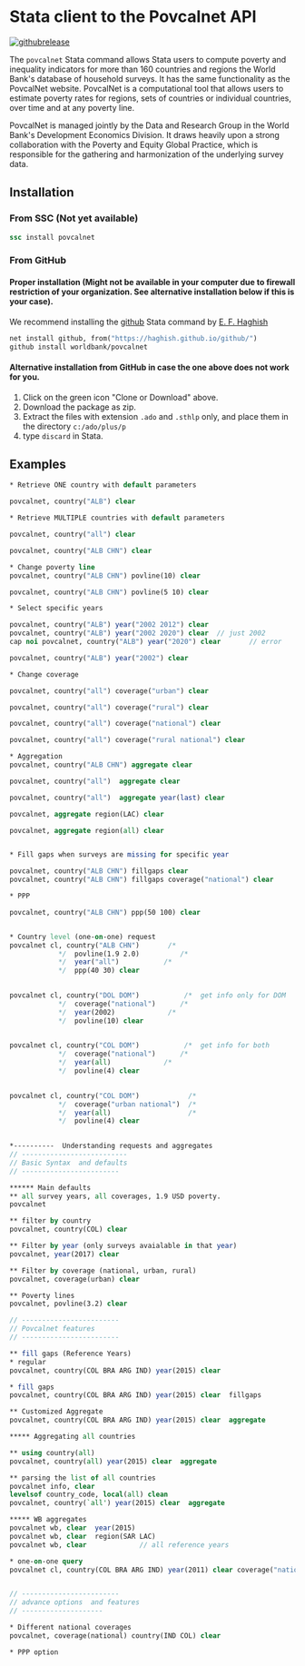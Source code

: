 Stata client to the Povcalnet API
==================================

[![githubrelease](https://img.shields.io/github/release/worldbank/povcalnet/all.svg?label=current+release)](https://github.com/worldbank/povcalnet/releases)

The `povcalnet` Stata command allows Stata users to compute poverty and inequality
indicators for more than 160 countries and regions the World Bank's database of
household surveys. It has the same functionality as the PovcalNet website. PovcalNet
is a computational tool that allows users to estimate poverty rates for regions,
sets of countries or individual countries, over time and at any poverty line.

PovcalNet is managed jointly by the Data and Research Group in the World Bank's
Development Economics Division. It draws heavily upon a strong collaboration with
the Poverty and Equity Global Practice, which is responsible for the gathering and
harmonization of the underlying survey data.

## Installation 

### From SSC (Not yet available)

```stata
ssc install povcalnet
```

### From GitHub 

#### Proper installation (Might not be available in your computer due to firewall restriction of your organization. See alternative installation below if this is your case).
We recommend installing the [github](https://github.com/haghish/github) Stata command by [E. F. Haghish](https://github.com/haghish)

```stata
net install github, from("https://haghish.github.io/github/")
github install worldbank/povcalnet
```

#### Alternative installation from GitHub in case the one above does not work for you.

1. Click on the green icon "Clone or Download" above. 
2. Download the package as zip. 
3. Extract the files with extension `.ado` and `.sthlp` only, and place them in the directory `c:/ado/plus/p`
4. type `discard` in Stata. 

## Examples

```stata
* Retrieve ONE country with default parameters

povcalnet, country("ALB") clear

* Retrieve MULTIPLE countries with default parameters

povcalnet, country("all") clear

povcalnet, country("ALB CHN") clear

* Change poverty line
povcalnet, country("ALB CHN") povline(10) clear

povcalnet, country("ALB CHN") povline(5 10) clear

* Select specific years

povcalnet, country("ALB") year("2002 2012") clear
povcalnet, country("ALB") year("2002 2020") clear  // just 2002
cap noi povcalnet, country("ALB") year("2020") clear       // error

povcalnet, country("ALB") year("2002") clear

* Change coverage

povcalnet, country("all") coverage("urban") clear

povcalnet, country("all") coverage("rural") clear

povcalnet, country("all") coverage("national") clear

povcalnet, country("all") coverage("rural national") clear

* Aggregation
povcalnet, country("ALB CHN") aggregate clear

povcalnet, country("all")  aggregate clear 

povcalnet, country("all")  aggregate year(last) clear 

povcalnet, aggregate region(LAC) clear 

povcalnet, aggregate region(all) clear 


* Fill gaps when surveys are missing for specific year

povcalnet, country("ALB CHN") fillgaps clear 
povcalnet, country("ALB CHN") fillgaps coverage("national") clear

* PPP

povcalnet, country("ALB CHN") ppp(50 100) clear


* Country level (one-on-one) request
povcalnet cl, country("ALB CHN")       /*
            */	povline(1.9 2.0)          /*
            */  year("all")           /*
            */  ppp(40 30) clear

						
povcalnet cl, country("DOL DOM")           /*  get info only for DOM
            */	coverage("national")      /*
            */  year(2002)             /*
            */  povline(10) clear

						
povcalnet cl, country("COL DOM")           /*  get info for both
            */	coverage("national")      /*
            */  year(all)             /*
            */  povline(4) clear

						
povcalnet cl, country("COL DOM")            /*  
            */	coverage("urban national")  /*
            */  year(all)                   /*
            */  povline(4) clear

						
*----------  Understanding requests and aggregates
// --------------------------
// Basic Syntax  and defaults
// ------------------------

****** Main defaults
** all survey years, all coverages, 1.9 USD poverty. 
povcalnet

** filter by country
povcalnet, country(COL) clear

** Filter by year (only surveys avaialable in that year)
povcalnet, year(2017) clear

** Filter by coverage (national, urban, rural)
povcalnet, coverage(urban) clear

** Poverty lines
povcalnet, povline(3.2) clear

// ------------------------
// Povcalnet features
// ------------------------

** fill gaps (Reference Years)
* regular 
povcalnet, country(COL BRA ARG IND) year(2015) clear 

* fill gaps
povcalnet, country(COL BRA ARG IND) year(2015) clear  fillgaps

** Customized Aggregate
povcalnet, country(COL BRA ARG IND) year(2015) clear  aggregate

***** Aggregating all countries

** using country(all)
povcalnet, country(all) year(2015) clear  aggregate

** parsing the list of all countries 
povcalnet info, clear
levelsof country_code, local(all) clean 
povcalnet, country(`all') year(2015) clear  aggregate

***** WB aggregates
povcalnet wb, clear  year(2015)
povcalnet wb, clear  region(SAR LAC)
povcalnet wb, clear             // all reference years

* one-on-one query
povcalnet cl, country(COL BRA ARG IND) year(2011) clear coverage("national national urban national")


// ------------------------
// advance options  and features
// --------------------

* Different national coverages
povcalnet, coverage(national) country(IND COL) clear

* PPP option

```




